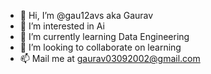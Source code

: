 - 👋 Hi, I’m @gau12avs aka Gaurav 
- 👀 I’m interested in Ai
- 🌱 I’m currently learning Data Engineering 
- 💞️ I’m looking to collaborate on learning 
- 📫 Mail me at gaurav03092002@gmail.com
     
   
<!---
gau12avs/gau12avs is a ✨ special ✨ repository because its `README.md` (this file) appears on your GitHub profile.
You can click the Preview link to take a look at your changes.
--->
